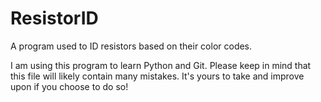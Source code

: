 # ResistorID
A program used to ID resistors based on their color codes.

I am using this program to learn Python and Git. Please keep in mind that this file will likely contain many mistakes. It's yours to take and improve upon if you choose to do so!